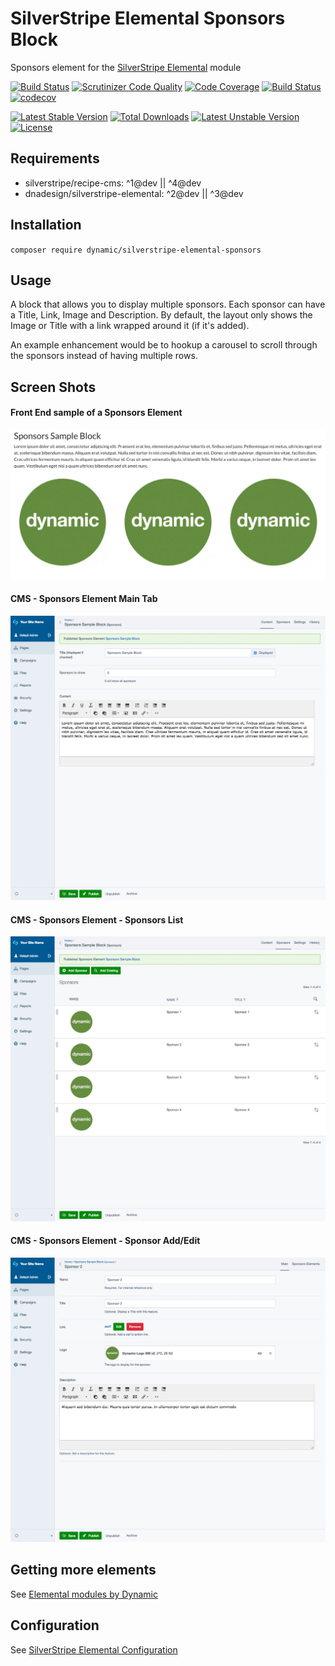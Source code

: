 # SilverStripe Elemental Sponsors Block

Sponsors element for the [SilverStripe Elemental](https://github.com/dnadesign/silverstripe-elemental) module

[![Build Status](https://travis-ci.org/dynamic/silverstripe-elemental-sponsors.svg?branch=master)](https://travis-ci.org/dynamic/silverstripe-elemental-sponsors)
[![Scrutinizer Code Quality](https://scrutinizer-ci.com/g/dynamic/silverstripe-elemental-sponsors/badges/quality-score.png?b=master)](https://scrutinizer-ci.com/g/dynamic/silverstripe-elemental-sponsors/?branch=master)
[![Code Coverage](https://scrutinizer-ci.com/g/dynamic/silverstripe-elemental-sponsors/badges/coverage.png?b=master)](https://scrutinizer-ci.com/g/dynamic/silverstripe-elemental-sponsors/?branch=master)
[![Build Status](https://scrutinizer-ci.com/g/dynamic/silverstripe-elemental-sponsors/badges/build.png?b=master)](https://scrutinizer-ci.com/g/dynamic/silverstripe-elemental-sponsors/build-status/master)
[![codecov](https://codecov.io/gh/dynamic/silverstripe-elemental-sponsors/branch/master/graph/badge.svg)](https://codecov.io/gh/dynamic/silverstripe-elemental-sponsors)

[![Latest Stable Version](https://poser.pugx.org/dynamic/silverstripe-elemental-sponsors/v/stable)](https://packagist.org/packages/dynamic/silverstripe-elemental-sponsors)
[![Total Downloads](https://poser.pugx.org/dynamic/silverstripe-elemental-sponsors/downloads)](https://packagist.org/packages/dynamic/silverstripe-elemental-sponsors)
[![Latest Unstable Version](https://poser.pugx.org/dynamic/silverstripe-elemental-sponsors/v/unstable)](https://packagist.org/packages/dynamic/silverstripe-elemental-sponsors)
[![License](https://poser.pugx.org/dynamic/silverstripe-elemental-sponsors/license)](https://packagist.org/packages/dynamic/silverstripe-elemental-sponsors)

## Requirements

* silverstripe/recipe-cms: ^1@dev || ^4@dev
* dnadesign/silverstripe-elemental: ^2@dev || ^3@dev

## Installation

`composer require dynamic/silverstripe-elemental-sponsors`

## Usage

A block that allows you to display multiple sponsors. Each sponsor can have a Title, Link, Image and Description. By default, the layout only shows the Image or Title with a link wrapped around it (if it's added).

An example enhancement would be to hookup a carousel to scroll through the sponsors instead of having multiple rows.

## Screen Shots

#### Front End sample of a Sponsors Element
![Front End sample of a Sponsors Element](./readme-images/sponsors-block-sample.jpg)

#### CMS - Sponsors Element Main Tab
![CMS - Sponsors Element Main Tab](./readme-images/sponsors-block-cms.jpg)

#### CMS - Sponsors Element - Sponsors List
![CMS - Sponsors Element Main Tab](./readme-images/sponsors-block-cms-sponsors-list.jpg)

#### CMS - Sponsors Element - Sponsor Add/Edit
![CMS - Sponsors Element Main Tab](./readme-images/sponsors-block-cms-sponsor.jpg)


## Getting more elements

See [Elemental modules by Dynamic](https://github.com/dynamic/silverstripe-elemental-blocks#getting-more-elements)

## Configuration

See [SilverStripe Elemental Configuration](https://github.com/dnadesign/silverstripe-elemental#configuration)
